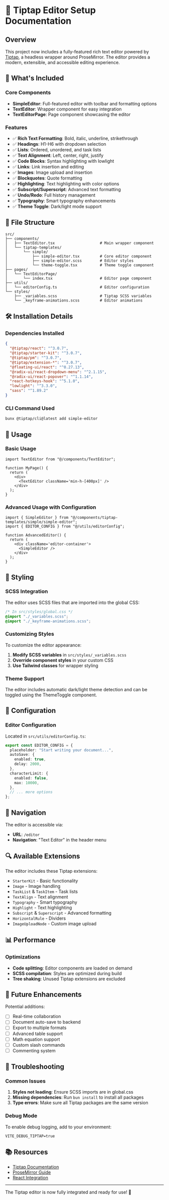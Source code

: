 # 📝 Tiptap Editor Setup Documentation

## Overview

This project now includes a fully-featured rich text editor powered by [Tiptap](https://tiptap.dev/), a headless wrapper around ProseMirror. The editor provides a modern, extensible, and accessible editing experience.

## 🚀 What's Included

### Core Components

- **SimpleEditor**: Full-featured editor with toolbar and formatting options
- **TextEditor**: Wrapper component for easy integration
- **TextEditorPage**: Page component showcasing the editor

### Features

- ✅ **Rich Text Formatting**: Bold, italic, underline, strikethrough
- ✅ **Headings**: H1-H6 with dropdown selection
- ✅ **Lists**: Ordered, unordered, and task lists
- ✅ **Text Alignment**: Left, center, right, justify
- ✅ **Code Blocks**: Syntax highlighting with lowlight
- ✅ **Links**: Link insertion and editing
- ✅ **Images**: Image upload and insertion
- ✅ **Blockquotes**: Quote formatting
- ✅ **Highlighting**: Text highlighting with color options
- ✅ **Subscript/Superscript**: Advanced text formatting
- ✅ **Undo/Redo**: Full history management
- ✅ **Typography**: Smart typography enhancements
- ✅ **Theme Toggle**: Dark/light mode support

## 📁 File Structure

```
src/
├── components/
│   ├── TextEditor.tsx                    # Main wrapper component
│   └── tiptap-templates/
│       └── simple/
│           ├── simple-editor.tsx         # Core editor component
│           ├── simple-editor.scss        # Editor styles
│           └── theme-toggle.tsx          # Theme toggle component
├── pages/
│   └── TextEditorPage/
│       └── index.tsx                     # Editor page component
├── utils/
│   └── editorConfig.ts                   # Editor configuration
└── styles/
    ├── _variables.scss                   # Tiptap SCSS variables
    └── _keyframe-animations.scss         # Editor animations
```

## 🛠 Installation Details

### Dependencies Installed

```json
{
  "@tiptap/react": "^3.0.7",
  "@tiptap/starter-kit": "^3.0.7",
  "@tiptap/pm": "^3.0.7",
  "@tiptap/extension-*": "^3.0.7",
  "@floating-ui/react": "^0.27.13",
  "@radix-ui/react-dropdown-menu": "^2.1.15",
  "@radix-ui/react-popover": "^1.1.14",
  "react-hotkeys-hook": "^5.1.0",
  "lowlight": "^3.3.0",
  "sass": "^1.89.2"
}
```

### CLI Command Used

```bash
bunx @tiptap/cli@latest add simple-editor
```

## 🎯 Usage

### Basic Usage

```tsx
import TextEditor from "@/components/TextEditor";

function MyPage() {
  return (
    <div>
      <TextEditor className='min-h-[400px]' />
    </div>
  );
}
```

### Advanced Usage with Configuration

```tsx
import { SimpleEditor } from "@/components/tiptap-templates/simple/simple-editor";
import { EDITOR_CONFIG } from "@/utils/editorConfig";

function AdvancedEditor() {
  return (
    <div className='editor-container'>
      <SimpleEditor />
    </div>
  );
}
```

## 🎨 Styling

### SCSS Integration

The editor uses SCSS files that are imported into the global CSS:

```scss
/* In src/styles/global.css */
@import "./_variables.scss";
@import "./_keyframe-animations.scss";
```

### Customizing Styles

To customize the editor appearance:

1. **Modify SCSS variables** in `src/styles/_variables.scss`
2. **Override component styles** in your custom CSS
3. **Use Tailwind classes** for wrapper styling

### Theme Support

The editor includes automatic dark/light theme detection and can be toggled using the ThemeToggle component.

## 🔧 Configuration

### Editor Configuration

Located in `src/utils/editorConfig.ts`:

```typescript
export const EDITOR_CONFIG = {
  placeholder: "Start writing your document...",
  autoSave: {
    enabled: true,
    delay: 2000,
  },
  characterLimit: {
    enabled: false,
    max: 10000,
  },
  // ... more options
};
```

## 🚦 Navigation

The editor is accessible via:

- **URL**: `/editor`
- **Navigation**: "Text Editor" in the header menu

## 🔍 Available Extensions

The editor includes these Tiptap extensions:

- `StarterKit` - Basic functionality
- `Image` - Image handling
- `TaskList` & `TaskItem` - Task lists
- `TextAlign` - Text alignment
- `Typography` - Smart typography
- `Highlight` - Text highlighting
- `Subscript` & `Superscript` - Advanced formatting
- `HorizontalRule` - Dividers
- `ImageUploadNode` - Custom image upload

## 📊 Performance

### Optimizations

- **Code splitting**: Editor components are loaded on demand
- **SCSS compilation**: Styles are optimized during build
- **Tree shaking**: Unused Tiptap extensions are excluded

## 🔮 Future Enhancements

Potential additions:

- [ ] Real-time collaboration
- [ ] Document auto-save to backend
- [ ] Export to multiple formats
- [ ] Advanced table support
- [ ] Math equation support
- [ ] Custom slash commands
- [ ] Commenting system

## 🐛 Troubleshooting

### Common Issues

1. **Styles not loading**: Ensure SCSS imports are in global.css
2. **Missing dependencies**: Run `bun install` to install all packages
3. **Type errors**: Make sure all Tiptap packages are the same version

### Debug Mode

To enable debug logging, add to your environment:

```env
VITE_DEBUG_TIPTAP=true
```

## 📚 Resources

- [Tiptap Documentation](https://tiptap.dev/)
- [ProseMirror Guide](https://prosemirror.net/docs/guide/)
- [React Integration](https://tiptap.dev/docs/installation/react)

---

The Tiptap editor is now fully integrated and ready for use! 🎉
